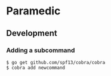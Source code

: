 # Paramedic

## Development

### Adding a subcommand

```
$ go get github.com/spf13/cobra/cobra
$ cobra add newcommand
```